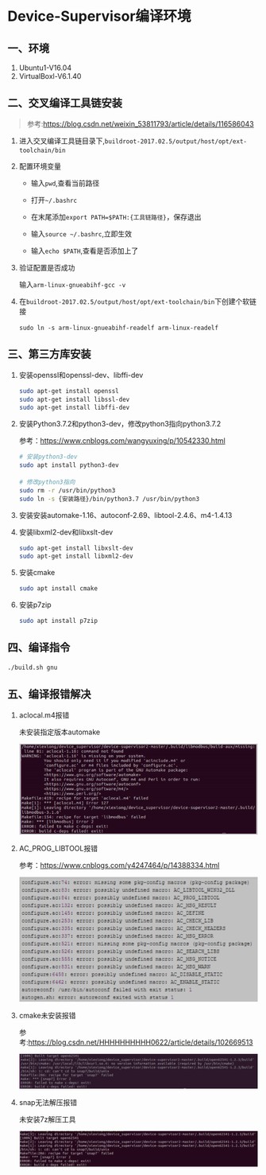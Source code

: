 # Device-Supervisor编译环境

## 一、环境

1. Ubuntu1-V16.04
2. VirtualBoxl-V6.1.40

## 二、交叉编译工具链安装

> 参考:<https://blog.csdn.net/weixin_53811793/article/details/116586043>

1. 进入交叉编译工具链目录下,`buildroot-2017.02.5/output/host/opt/ext-toolchain/bin`

2. 配置环境变量
   
   - 输入`pwd`,查看当前路径
   
   - 打开`~/.bashrc`
   
   - 在末尾添加`export PATH=$PATH:{工具链路径}`，保存退出
   
   - 输入`source ~/.bashrc`,立即生效
   
   - 输入`echo $PATH`,查看是否添加上了

3. 验证配置是否成功
   
   输入`arm-linux-gnueabihf-gcc -v`

4. 在`buildroot-2017.02.5/output/host/opt/ext-toolchain/bin`下创建个软链接
   
   `sudo ln -s arm-linux-gnueabihf-readelf arm-linux-readelf`

## 三、第三方库安装

1. 安装openssl和openssl-dev、libffi-dev
   
   ```bash
   sudo apt-get install openssl
   sudo apt-get install libssl-dev
   sudo apt-get install libffi-dev
   ```

2. 安装Python3.7.2和python3-dev，修改python3指向python3.7.2
   
   参考：<https://www.cnblogs.com/wangyuxing/p/10542330.html>
   
   ```bash
   # 安装python3-dev
   sudo apt install python3-dev
   
   # 修改python3指向
   sudo rm -r /usr/bin/python3
   sudo ln -s {安装路径}/bin/python3.7 /usr/bin/python3
   ```

3. 安装安装automake-1.16、autoconf-2.69、libtool-2.4.6、m4-1.4.13

4. 安装libxml2-dev和libxslt-dev
   
   ```bash
   sudo apt-get install libxslt-dev 
   sudo apt-get install libxml2-dev
   ```

5. 安装cmake
   
   ```bash
   sudo apt install cmake
   ```

6. 安装p7zip
   
   ```bash
   sudo apt install p7zip
   ```

## 四、编译指令

```bash
./build.sh gnu
```

## 五、编译报错解决

1. aclocal.m4报错
   
   未安装指定版本automake
   
   ![](Device-Supervisor编译环境.assets/2023-01-18-11-32-55-image.png)

2. AC_PROG_LIBTOOL报错
   
   参考：<https://www.cnblogs.com/y4247464/p/14388334.html>
   
   ![](Device-Supervisor编译环境.assets/2023-01-18-13-57-43-image.png)

3. cmake未安装报错
   
   参考:<https://blog.csdn.net/HHHHHHHHHH0622/article/details/102669513>
   
   ![](Device-Supervisor编译环境.assets/2023-01-18-13-58-55-image.png)

4. snap无法解压报错
   
   未安装7z解压工具
   
   ![](Device-Supervisor编译环境.assets/2023-01-18-13-59-53-image.png)

